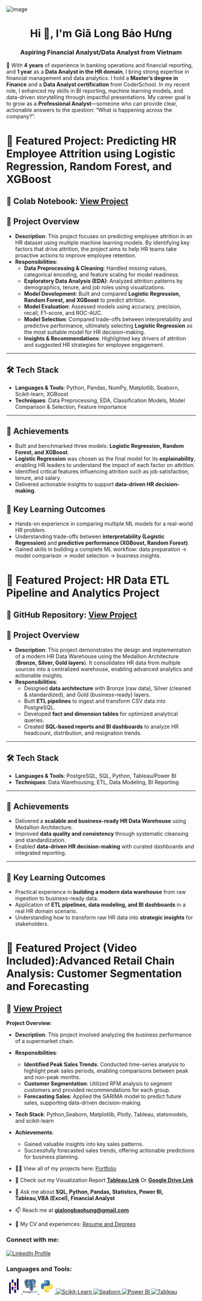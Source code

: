 <img width="5799" height="53" alt="image" src="https://github.com/user-attachments/assets/b0e3ebf8-fb10-44f4-8a77-58a7cfdb1295" /><h1 align="center">Hi 👋, I'm Giã Long Bảo Hưng</h1>
<h3 align="center">Aspiring Financial Analyst/Data Analyst from Vietnam</h3>

🌱 With **4 years** of experience in banking operations and financial reporting, and **1 year** as a **Data Analyst in the HR domain**, I bring strong expertise in financial management and data analytics. I hold a **Master’s degree in Finance** and a **Data Analyst certification** from CoderSchool. In my recent role, I enhanced my skills in BI reporting, machine learning models, and data-driven storytelling through impactful presentations. My career goal is to grow as a **Professional Analyst**—someone who can provide clear, actionable answers to the question: “What is happening across the company?”.
# **🔭 Featured Project: Predicting HR Employee Attrition using Logistic Regression, Random Forest, and XGBoost**
📌 **Colab Notebook**: [View Project](https://colab.research.google.com/drive/1xyV92cfD5dnvPfkA2DOrZ_7qteD8BeGa?usp=drive_link)
---
## 📖 Project Overview
- **Description**: This project focuses on predicting employee attrition in an HR dataset using multiple machine learning models. By identifying key factors that drive attrition, the project aims to help HR teams take proactive actions to improve employee retention.  
- **Responsibilities**:
  - **Data Preprocessing & Cleaning**: Handled missing values, categorical encoding, and feature scaling for model readiness.  
  - **Exploratory Data Analysis (EDA)**: Analyzed attrition patterns by demographics, tenure, and job roles using visualizations.  
  - **Model Development**: Built and compared **Logistic Regression, Random Forest, and XGBoost** to predict attrition.  
  - **Model Evaluation**: Assessed models using accuracy, precision, recall, F1-score, and ROC-AUC.  
  - **Model Selection**: Compared trade-offs between interpretability and predictive performance, ultimately selecting **Logistic Regression** as the most suitable model for HR decision-making.  
  - **Insights & Recommendations**: Highlighted key drivers of attrition and suggested HR strategies for employee engagement.  
---
## 🛠 Tech Stack
- **Languages & Tools**: Python, Pandas, NumPy, Matplotlib, Seaborn, Scikit-learn, XGBoost  
- **Techniques**: Data Preprocessing, EDA, Classification Models, Model Comparison & Selection, Feature Importance  
---
## 🌟 Achievements
- Built and benchmarked three models: **Logistic Regression, Random Forest, and XGBoost**.  
- **Logistic Regression** was chosen as the final model for its **explainability**, enabling HR leaders to understand the impact of each factor on attrition.  
- Identified critical features influencing attrition such as job satisfaction, tenure, and salary.  
- Delivered actionable insights to support **data-driven HR decision-making**.  
## 🎯 Key Learning Outcomes
- Hands-on experience in comparing multiple ML models for a real-world HR problem.  
- Understanding trade-offs between **interpretability (Logistic Regression)** and **predictive performance (XGBoost, Random Forest)**.  
- Gained skills in building a complete ML workflow: data preparation → model comparison → model selection → business insights.
# **🔭 Featured Project: HR Data ETL Pipeline and Analytics Project**
📌 **GitHub Repository**: [View Project](https://github.com/lynse7en/sql-data-warehouse-project)
---
## 📖 Project Overview
- **Description**: This project demonstrates the design and implementation of a modern HR Data Warehouse using the Medallion Architecture (**Bronze, Silver, Gold layers**). It consolidates HR data from multiple sources into a centralized warehouse, enabling advanced analytics and actionable insights.  
- **Responsibilities**:
  - Designed **data architecture** with Bronze (raw data), Silver (cleaned & standardized), and Gold (business-ready) layers.  
  - Built **ETL pipelines** to ingest and transform CSV data into PostgreSQL.  
  - Developed **fact and dimension tables** for optimized analytical queries.  
  - Created **SQL-based reports and BI dashboards** to analyze HR headcount, distribution, and resignation trends.  
---
## 🛠 Tech Stack
- **Languages & Tools**: PostgreSQL, SQL, Python, Tableau/Power BI  
- **Techniques**: Data Warehousing, ETL, Data Modeling, BI Reporting  
---
## 🌟 Achievements
- Delivered a **scalable and business-ready HR Data Warehouse** using Medallion Architecture.  
- Improved **data quality and consistency** through systematic cleansing and standardization.  
- Enabled **data-driven HR decision-making** with curated dashboards and integrated reporting.  
---
## 🎯 Key Learning Outcomes
- Practical experience in **building a modern data warehouse** from raw ingestion to business-ready data.  
- Application of **ETL pipelines, data modeling, and BI dashboards** in a real HR domain scenario.  
- Understanding how to transform raw HR data into **strategic insights** for stakeholders.  
# **🔭 Featured Project (Video Included):Advanced Retail Chain Analysis: Customer Segmentation and Forecasting**
📌 **[View Project](https://drive.google.com/drive/folders/1hxdhZYiACdo-qTNNRiJr5fgVIpUvOWbz?usp=drive_link)**
---
  **Project Overview**:
  - **Description**: This project involved analyzing the business performance of a supermarket chain.
  - **Responsibilities**:
    - **Identified Peak Sales Trends**: Conducted time-series analysis to highlight peak sales periods, enabling comparisons between peak and non-peak months.
    - **Customer Segmentation**: Utilized RFM analysis to segment customers and provided recommendations for each group.
    - **Forecasting Sales**: Applied the SARIMA model to predict future sales, supporting data-driven decision-making.
  - **Tech Stack**: Python,Seaborn, Matplotlib, Plotly, Tableau, statsmodels, and scikit-learn
  - **Achievements**:
    - Gained valuable insights into key sales patterns.
    - Successfully forecasted sales trends, offering actionable predictions for business planning.

- 👨‍💻 View all of my projects here: [Portfolio](https://drive.google.com/drive/folders/1qs69MVIJVaHxqLAt6wNElZNWTdZJkQGM?usp=drive_link)
  
- 📝 Check out my Visualization Report **[Tableau Link](https://public.tableau.com/views/TradeOperationsReport-VIETBANK/Dashboard?:language=en-US&:sid=&:redirect=auth&:display_count=n&:origin=viz_share_link)** Or **[Google Drive Link](https://drive.google.com/drive/folders/19-XAWtyx2E5sihv74phzdo23xR3bFhkv?usp=drive_link)**

- 💬 Ask me about **SQL, Python, Pandas, Statistics, Power BI, Tableau,VBA (Excel), Financial Analyst**

- 📫 Reach me at **gialongbaohung@gmail.com**

- 📄 My CV and experiences: [Resume and Degrees](https://drive.google.com/drive/folders/1P_ANnLn5LX8IYO6x7Krj8JN_gDzdwCuz?usp=sharing)

<h3 align="left">Connect with me:</h3>
<p align="left">
<a href="https://linkedin.com/in/https://www.linkedin.com/in/gia-long-bao-hung/" target="blank"><img align="center" src="https://raw.githubusercontent.com/rahuldkjain/github-profile-readme-generator/master/src/images/icons/Social/linked-in-alt.svg" alt="LinkedIn Profile" height="30" width="40" /></a>
</p>

<h3 align="left">Languages and Tools:</h3>
<p align="left"> 
  <a href="https://pandas.pydata.org/" target="_blank" rel="noreferrer"> <img src="https://raw.githubusercontent.com/devicons/devicon/2ae2a900d2f041da66e950e4d48052658d850630/icons/pandas/pandas-original.svg" alt="Pandas" width="40" height="40"/> </a> 
  <a href="https://www.postgresql.org" target="_blank" rel="noreferrer"> <img src="https://raw.githubusercontent.com/devicons/devicon/master/icons/postgresql/postgresql-original-wordmark.svg" alt="PostgreSQL" width="40" height="40"/> </a> 
  <a href="https://www.python.org" target="_blank" rel="noreferrer"> <img src="https://raw.githubusercontent.com/devicons/devicon/master/icons/python/python-original.svg" alt="Python" width="40" height="40"/> </a> 
  <a href="https://scikit-learn.org/" target="_blank" rel="noreferrer"> <img src="https://upload.wikimedia.org/wikipedia/commons/0/05/Scikit_learn_logo_small.svg" alt="Scikit-Learn" width="40" height="40"/> </a> 
  <a href="https://seaborn.pydata.org/" target="_blank" rel="noreferrer"> <img src="https://seaborn.pydata.org/_images/logo-mark-lightbg.svg" alt="Seaborn" width="40" height="40"/> </a> 
  <a href="https://powerbi.microsoft.com/" target="_blank" rel="noreferrer"> <img src="https://upload.wikimedia.org/wikipedia/commons/c/cf/New_Power_BI_Logo.svg" alt="Power BI" width="40" height="40"/> </a> 
  <a href="https://www.tableau.com/" target="_blank" rel="noreferrer"> <img src="https://logos-world.net/wp-content/uploads/2021/10/Tableau-Emblem.png" alt="Tableau" width="40" height="40"/> </a>
</p>
